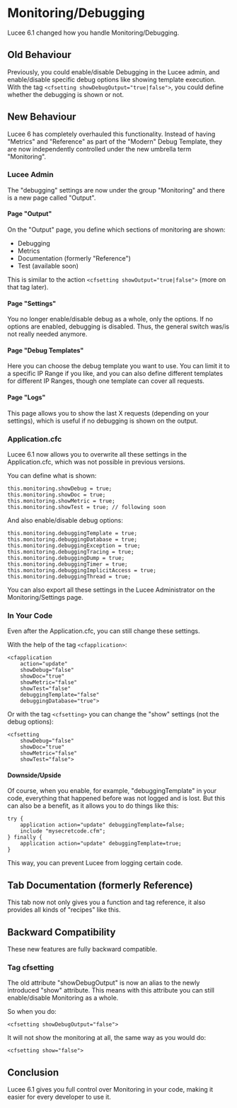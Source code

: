 <!--
{
  "title": "Monitoring/Debugging",
  "id": "monitoring-debugging",
  "since": "6.1",
  "description": "Learn about the changes in Lucee 6.1 regarding Monitoring and Debugging. Understand the old and new behavior, and how to configure the settings in Lucee Admin and Application.cfc.",
  "keywords": [
    "monitoring",
    "debugging",
    "admin",
    "Application.cfc",
    "cfsetting",
    "debug",
    "showdebugoutput",
    "cfapplication"
  ]
}
-->

# Monitoring/Debugging

Lucee 6.1 changed how you handle Monitoring/Debugging.

## Old Behaviour

Previously, you could enable/disable Debugging in the Lucee admin, and enable/disable specific debug options like showing template execution. With the tag `<cfsetting showDebugOutput="true|false">`, you could define whether the debugging is shown or not.

## New Behaviour

Lucee 6 has completely overhauled this functionality. Instead of having "Metrics" and "Reference" as part of the "Modern" Debug Template, they are now independently controlled under the new umbrella term "Monitoring".

### Lucee Admin

The "debugging" settings are now under the group "Monitoring" and there is a new page called "Output".

#### Page "Output"

On the "Output" page, you define which sections of monitoring are shown:

- Debugging
- Metrics
- Documentation (formerly "Reference")
- Test (available soon)

This is similar to the action `<cfsetting showOutput="true|false">` (more on that tag later).

#### Page "Settings"

You no longer enable/disable debug as a whole, only the options. If no options are enabled, debugging is disabled. Thus, the general switch was/is not really needed anymore.

#### Page "Debug Templates"

Here you can choose the debug template you want to use. You can limit it to a specific IP Range if you like, and you can also define different templates for different IP Ranges, though one template can cover all requests.

#### Page "Logs"

This page allows you to show the last X requests (depending on your settings), which is useful if no debugging is shown on the output.

### Application.cfc

Lucee 6.1 now allows you to overwrite all these settings in the Application.cfc, which was not possible in previous versions.

You can define what is shown:

```lucee
this.monitoring.showDebug = true;
this.monitoring.showDoc = true;
this.monitoring.showMetric = true;
this.monitoring.showTest = true; // following soon
```

And also enable/disable debug options:

```lucee
this.monitoring.debuggingTemplate = true;
this.monitoring.debuggingDatabase = true;
this.monitoring.debuggingException = true;
this.monitoring.debuggingTracing = true;
this.monitoring.debuggingDump = true;
this.monitoring.debuggingTimer = true;
this.monitoring.debuggingImplicitAccess = true;
this.monitoring.debuggingThread = true;
```

You can also export all these settings in the Lucee Administrator on the Monitoring/Settings page.

### In Your Code

Even after the Application.cfc, you can still change these settings.

With the help of the tag `<cfapplication>`:

```lucee
<cfapplication
    action="update"
    showDebug="false"
    showDoc="true"
    showMetric="false"
    showTest="false"
    debuggingTemplate="false"
    debuggingDatabase="true">
```

Or with the tag `<cfsetting>` you can change the "show" settings (not the debug options):

```lucee
<cfsetting
    showDebug="false"
    showDoc="true"
    showMetric="false"
    showTest="false">
```

#### Downside/Upside

Of course, when you enable, for example, "debuggingTemplate" in your code, everything that happened before was not logged and is lost. But this can also be a benefit, as it allows you to do things like this:

```lucee
try {
    application action="update" debuggingTemplate=false;
    include "mysecretcode.cfm";
} finally {
    application action="update" debuggingTemplate=true;
}
```

This way, you can prevent Lucee from logging certain code.

## Tab Documentation (formerly Reference)

This tab now not only gives you a function and tag reference, it also provides all kinds of "recipes" like this.

## Backward Compatibility

These new features are fully backward compatible.

### Tag cfsetting

The old attribute "showDebugOutput" is now an alias to the newly introduced "show" attribute. This means with this attribute you can still enable/disable Monitoring as a whole.

So when you do:

```lucee
<cfsetting showDebugOutput="false">
```

It will not show the monitoring at all, the same way as you would do:

```lucee
<cfsetting show="false">
```

## Conclusion

Lucee 6.1 gives you full control over Monitoring in your code, making it easier for every developer to use it.
